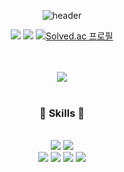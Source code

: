 <div align="center">
 
![header](https://capsule-render.vercel.app/api?type=waving&color=auto&customColorList=0,1,3,7,13,17&height=300&section=header&text=Jiyoung&nbsp;Park&fontSize=90)

<a href="https://tranquil-giver-f68.notion.site/84c5cfbb78f8469cb469aef266fdc54d"><img src="https://img.shields.io/badge/포트폴리오-3b88c3?style=flat&logo=notion&logoColor=white"></a>
<a href="https://velog.io/@jypapapaa"><img src="https://img.shields.io/badge/JYPAPAPAA-20C997?style=flat&logo=velog&logoColor=white"></a>
[![Solved.ac
프로필](http://mazassumnida.wtf/api/mini/generate_badge?boj=papapaa)](https://solved.ac/papapaa)


<br><br><img src="https://github-readme-stats.vercel.app/api/top-langs/?username=jiyoungit&layout=compact"><br><br>

### :frog: Skills :frog: 
<br>
<img src="https://img.shields.io/badge/REACT-61DAFB?style=flat-square&logo=react&logoColor=white"> <img src="https://img.shields.io/badge/NEXT-000000?style=flat-square&logo=nextdotjs&logoColor=white"> 
<br>
<img src="https://img.shields.io/badge/TYPESCRIPT-3178C6?style=flat-square&logo=Typescript&logoColor=white"> <img src="https://img.shields.io/badge/PYTHON-3776AB?style=flat-square&logo=python&logoColor=white"> <img src="https://img.shields.io/badge/MYSQL-F80000?style=flat-square&logo=oracle&logoColor=white"> <img src="https://img.shields.io/badge/JAVA-FFFFFF?style=flat-square&logo=openjdk&logoColor=black">
<br><br><br><br>

</div>

